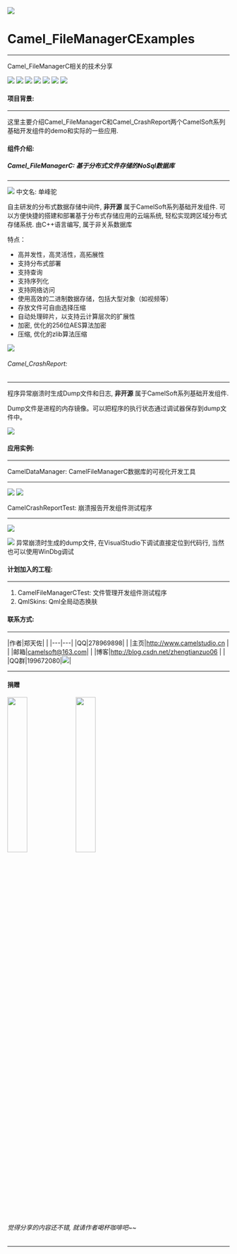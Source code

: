 ﻿
![](https://github.com/zhengtianzuo/Camel_FileManagerCExamples/blob/master/Camel_FileManagerCExamples.jpg?raw=true)

# Camel_FileManagerCExamples
***
Camel_FileManagerC相关的技术分享

![](https://img.shields.io/badge/%E7%89%88%E6%9D%83%E8%AE%B8%E5%8F%AF-MIT-orange.svg)
![](https://img.shields.io/badge/Qt-5.10-blue.svg)
![](https://img.shields.io/badge/VS-2017-blue.svg)
![](https://img.shields.io/badge/QtQuick-2.2-blue.svg)
![](https://img.shields.io/badge/Camel_FileManagerC-1.0.0.0-blue.svg)
![](https://img.shields.io/badge/%E7%89%88%E6%9C%AC-1.0.0.0-blue.svg)
![](https://img.shields.io/badge/%E7%BC%96%E8%AF%91-%E6%88%90%E5%8A%9F-brightgreen.svg)

#### 项目背景:
***
这里主要介绍Camel_FileManagerC和Camel_CrashReport两个CamelSoft系列基础开发组件的demo和实际的一些应用.



#### 组件介绍:

##### Camel_FileManagerC: 基于分布式文件存储的NoSql数据库
***
![](https://github.com/zhengtianzuo/Camel_FileManagerCExamples/blob/master/CamelFileManagerCDll/dromedary.png?raw=true)   中文名: 单峰驼

自主研发的分布式数据存储中间件, **非开源** 属于CamelSoft系列基础开发组件. 可以方便快捷的搭建和部署基于分布式存储应用的云端系统, 轻松实现跨区域分布式存储系统.
由C++语言编写, 属于非关系数据库

特点：
* 高并发性，高灵活性，高拓展性
* 支持分布式部署
* 支持查询
* 支持序列化
* 支持网络访问
* 使用高效的二进制数据存储，包括大型对象（如视频等）
* 存放文件可自由选择压缩
* 自动处理碎片，以支持云计算层次的扩展性
* 加密, 优化的256位AES算法加密
* 压缩, 优化的zlib算法压缩


![](https://github.com/zhengtianzuo/zhengtianzuo.github.io/blob/master/sysall.png?raw=true)




###### Camel_CrashReport:
***
程序异常崩溃时生成Dump文件和日志, **非开源** 属于CamelSoft系列基础开发组件.

Dump文件是进程的内存镜像。可以把程序的执行状态通过调试器保存到dump文件中。


![](https://github.com/zhengtianzuo/zhengtianzuo.github.io/blob/master/syswin.png?raw=true)




#### 应用实例:
***

CamelDataManager: CamelFileManagerC数据库的可视化开发工具
***

![](https://github.com/zhengtianzuo/Camel_FileManagerCExamples/blob/master/CamelDataManager/show1.png?raw=true)
![](https://github.com/zhengtianzuo/Camel_FileManagerCExamples/blob/master/CamelDataManager/show2.png?raw=true)

CamelCrashReportTest: 崩溃报告开发组件测试程序
***
![](https://github.com/zhengtianzuo/Camel_FileManagerCExamples/blob/master/CamelCrashReportTest/show.jpg?raw=true)

![](https://github.com/zhengtianzuo/Camel_FileManagerCExamples/blob/master/CamelCrashReportTest/show1.jpg?raw=true)
异常崩溃时生成的dump文件, 在VisualStudio下调试直接定位到代码行, 当然也可以使用WinDbg调试



#### 计划加入的工程:
***
1. CamelFileManagerCTest: 文件管理开发组件测试程序
2. QmlSkins: Qml全局动态换肤



#### 联系方式:
***
|作者|郑天佐| |
|---|---|
|QQ|278969898| |
|主页|http://www.camelstudio.cn | |
|邮箱|camelsoft@163.com| |
|博客|http://blog.csdn.net/zhengtianzuo06 | |
|QQ群|199672080|![](https://github.com/zhengtianzuo/zhengtianzuo.github.io/blob/master/qqgroup.jpg?raw=true)|





***
#### **捐赠**
<img src="https://github.com/zhengtianzuo/zhengtianzuo.github.io/blob/master/weixin.jpg?raw=true" width="30%" height="30%" />           <img src="https://github.com/zhengtianzuo/zhengtianzuo.github.io/blob/master/zhifubao.jpg?raw=true" width="30%" height="30%" />

###### 觉得分享的内容还不错, 就请作者喝杯咖啡吧~~
***

